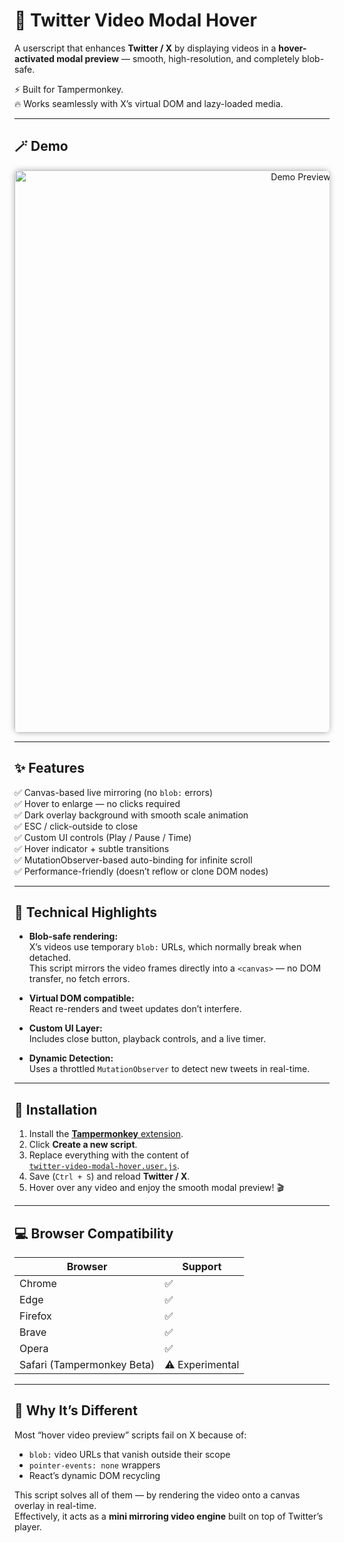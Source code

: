 # 🎥 Twitter Video Modal Hover

A userscript that enhances **Twitter / X** by displaying videos in a **hover-activated modal preview** — smooth, high-resolution, and completely blob-safe.

⚡ Built for Tampermonkey.  
🔥 Works seamlessly with X’s virtual DOM and lazy-loaded media.

---

## 🪄 Demo

<p align="center">
  <img src="./demo.gif" alt="Demo Preview" width="900" style="border-radius: 8px; box-shadow: 0 0 10px rgba(0,0,0,0.3);">
</p>

---

## ✨ Features

✅ Canvas-based live mirroring (no `blob:` errors)  
✅ Hover to enlarge — no clicks required  
✅ Dark overlay background with smooth scale animation  
✅ ESC / click-outside to close  
✅ Custom UI controls (Play / Pause / Time)  
✅ Hover indicator + subtle transitions  
✅ MutationObserver-based auto-binding for infinite scroll  
✅ Performance-friendly (doesn’t reflow or clone DOM nodes)

---

## 🧠 Technical Highlights

- **Blob-safe rendering:**  
  X’s videos use temporary `blob:` URLs, which normally break when detached.  
  This script mirrors the video frames directly into a `<canvas>` — no DOM transfer, no fetch errors.

- **Virtual DOM compatible:**  
  React re-renders and tweet updates don’t interfere.

- **Custom UI Layer:**  
  Includes close button, playback controls, and a live timer.

- **Dynamic Detection:**  
  Uses a throttled `MutationObserver` to detect new tweets in real-time.

---

## 🚀 Installation

1. Install the [**Tampermonkey** extension](https://tampermonkey.net/).  
2. Click **Create a new script**.  
3. Replace everything with the content of  
   [`twitter-video-modal-hover.user.js`](./twitter-video-modal-hover.user.js).  
4. Save (`Ctrl + S`) and reload **Twitter / X**.  
5. Hover over any video and enjoy the smooth modal preview! 🎬

---

## 💻 Browser Compatibility

| Browser | Support |
|----------|----------|
| Chrome | ✅ |
| Edge | ✅ |
| Firefox | ✅ |
| Brave | ✅ |
| Opera | ✅ |
| Safari (Tampermonkey Beta) | ⚠️ Experimental |

---

## 🧩 Why It’s Different

Most “hover video preview” scripts fail on X because of:
- `blob:` video URLs that vanish outside their scope  
- `pointer-events: none` wrappers  
- React’s dynamic DOM recycling  

This script solves all of them — by rendering the video onto a canvas overlay in real-time.  
Effectively, it acts as a **mini mirroring video engine** built on top of Twitter’s player.
